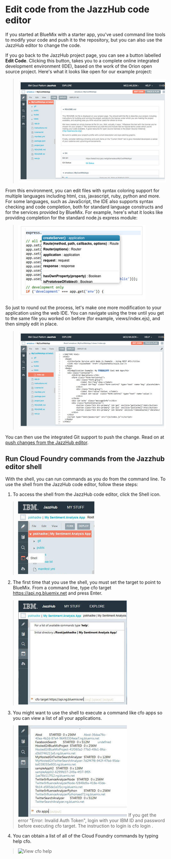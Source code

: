 # Edit code from the JazzHub code editor

If you started at BlueMix with a starter app, you've used command line tools to modify your code 
and push it to the repository, but you can also use the JazzHub editor to change the code. 

If you go back to the JazzHub project page, you can see a button labelled **Edit Code**. 
Clicking this button, takes you to a complete online integrated development environment (IDE), 
based on the work of the Orion open source project. Here's what it looks like open for our example project:

>	![JazzHub editor](../images/guidebm/jazzhubeditor.jpg) 

From this environment, you can edit files with syntax coloring support for multiple languages including html, css, javascript, ruby, python and more. For some languages, such as JavaScript, the IDE also supports syntax checking and code completion, both for standard language constructs and for the services provided by BlueMix. 
For example, here's what it looks like providing completion for the standard node.js express module:

>	![JazzHub editor with code](../images/guidebm/jazzhubeditorcode.jpg) 

So just to round out the process, let's make one more modification to your application using the web IDE. 
You can navigate using the tree until you get to the same file you worked on before (for example, views/index.ejs), 
and then simply edit in place.

>	![JazzHub editor code change](../images/guidebm/jazzhubeditorcodechg.jpg) 

You can then use the integrated Git support to push the change. Read on at [push changes from the JazzHub editor](../Deploy/pushfromjh).

## Run Cloud Foundry commands from the Jazzhub editor shell

With the shell, you can run commands as you do from the command line. 
To use the shell from the JazzHub code editor, follow these steps:

1. To access the shell from the JazzHub code editor, click the Shell icon.
>	![JazzHub shell](../images/guidejhwebide/jazzhubshell.jpg) 
2. The first time that you use the shell, you must set the target to point to BlueMix. From a command line, type cfo target https://api.ng.bluemix.net and press Enter.
>	![Set target for shell](../images/guidejhwebide/jazzhubshelltarget.jpg) 
3. You might want to use the shell to execute a command like cfo apps so you can view a list of all your applications.
>	![View apps in a shell](../images/guidejhwebide/jazzhubshellcfoapp.jpg) 
If you get the error "Error: Invalid Auth Token", login with your IBM ID and password before executing cfo target. The instruction to login is cfo login <IBM ID> <password>.
4. You can obtain a list of all of the Cloud Foundry commands by typing help cfo.
>	![View cfo help](../images/guidejhwebide/jazzhubeditorcode.jpg) 

   


